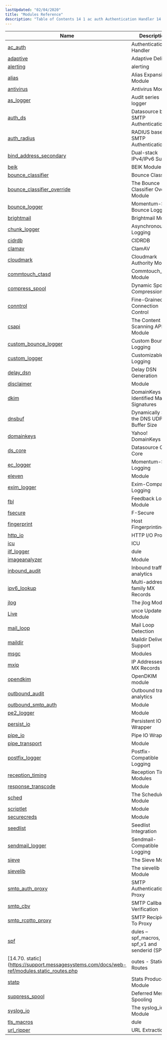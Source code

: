 ```yaml
---
lastUpdated: "02/04/2020"
title: "Modules Reference"
description: "Table of Contents 14 1 ac auth Authentication Handler 14 2 adaptive Adaptive Delivery 14 3 alerting alerting 14 4 alias Alias Expansion Module 14 5 antivirus Antivirus Modules 14 6 as logger Audit series logger 14 7 auth ds Datasource based SMTP Authentication 14 8 auth radius RADIUS based..."
---
```



| Name                                                                                                                        | Description                                      |
|-----------------------------------------------------------------------------------------------------------------------------|--------------------------------------------------|
| [ac_auth](/momentum/3/3-reference/3-reference-modules-ac-auth)                                        | Authentication Handler                           |
| [adaptive](/momentum/3/3-reference/3-reference-modules-adaptive)                                      | Adaptive Delivery                                |
| [alerting](/momentum/3/3-reference/3-reference-modules-alerting)                                      | alerting                                         |
| [alias](/momentum/3/3-reference/3-reference-modules-alias)                                            | Alias Expansion Module                           |
| [antivirus](/momentum/3/3-reference/3-reference-modules-antivirus)                                    | Antivirus Modules                                |
| [as_logger](/momentum/3/3-reference/3-reference-modules-as-logger)                                    | Audit series logger                              |
| [auth_ds](/momentum/3/3-reference/3-reference-modules-auth-ds)                                        | Datasource based SMTP Authentication             |
| [auth_radius](/momentum/3/3-reference/3-reference-modules-auth-radius)                                | RADIUS based SMTP Authentication                 |
| [bind_address_secondary](/momentum/3/3-reference/3-reference-modules-bind-address-secondary)          | Dual-stack IPv4/IPv6 Support                     |
| [beik](/momentum/3/3-reference/3-reference-modules-beik)                                             | BEIK Module                                      |
| [bounce_classifier](/momentum/3/3-reference/modules-bounce-classifier)                   | Bounce Classifier                                |
| [bounce_classifier_override](/momentum/3/3-reference/3-reference-modules-bounce-classifier-override) | The Bounce Classifier Override Module            |
| [bounce_logger](/momentum/3/3-reference/3-reference-modules-bounce-logger)                           | Momentum-Style Bounce Logging                    |
| [brightmail](/momentum/3/3-reference/3-reference-modules-brightmail)                                 | Brightmail Module                                |
| [chunk_logger](/momentum/3/3-reference/3-reference-modules-chunk-logger)                             | Asynchronous Logging                             |
| [cidrdb](/momentum/3/3-reference/3-reference-modules-cidrdb)                                         | CIDRDB                                           |
| [clamav](/momentum/3/3-reference/3-reference-modules-clamav)                                         | ClamAV                                           |
| [cloudmark](/momentum/3/3-reference/3-reference-modules-cloudmark)                                   | Cloudmark Authority Module                       |
| [commtouch_ctasd](/momentum/3/3-reference/3-reference-modules-commtouch)                             | Commtouch_ctasd Module                           |
| [compress_spool](/momentum/3/3-reference/3-reference-modules-compress-spool)                         | Dynamic Spool Compression                        |
| [conntrol](/momentum/3/3-reference/3-reference-modules-conntrol)                                     | Fine-Grained Connection Control                  |
| [csapi](/momentum/3/3-reference/3-reference-modules-csapi)                                           | The Content Scanning API Module                  |
| [custom_bounce_logger](/momentum/3/3-reference/3-reference-modules-custom-bounce-logger)             | Custom Bounce Logging                            |
| [custom_logger](/momentum/3/3-reference/3-reference-modules-custom-logger)                           | Customizable Logging                             |
| [delay_dsn](/momentum/3/3-reference/3-reference-modules-delay-dsn)                                   | Delay DSN Generation                             |
| [disclaimer](/momentum/3/3-reference/modules-disclaimer)                                 | Module                                           |
| [dkim](/momentum/3/3-reference/modules-dkim)                                             | DomainKeys Identified Mail Signatures            |
| [dnsbuf](/momentum/3/3-reference/3-reference-modules-dnsbuf)                                         | Dynamically Set the DNS UDP Buffer Size          |
| [domainkeys](/momentum/3/3-reference/3-reference-modules-domainkeys)                                 | Yahoo! DomainKeys                                |
| [ds_core](/momentum/3/3-reference/3-reference-modules-ds-core)                                       | Datasource Query Core                            |
| [ec_logger](/momentum/3/3-reference/3-reference-modules-ec-logger)                                   | Momentum-Style Logging                           |
| [eleven](/momentum/3/3-reference/3-reference-modules-eleven)                                         | Module                                           |
| [exim_logger](/momentum/3/3-reference/3-reference-modules-exim-logger)                               | Exim-Compatible Logging                          |
| [fbl](/momentum/3/3-reference/3-reference-modules-fbl)                                               | Feedback Loop Module                             |
| [fsecure](/momentum/3/3-reference/modules-fsecure)                                       | F-Secure                                         |
| [fingerprint](/momentum/3/3-reference/3-reference-modules-host-fingerprint)                          | Host Fingerprinting                              |
| [http_io](/momentum/3/3-reference/modules-httpio)                                        | HTTP I/O Provider                                |
| [icu](/momentum/3/3-reference/3-reference-modules-icu)                                               | ICU                                              |
| [ilf_logger](/momentum/3/3-reference/3-reference-modules-ilf-logger)                                 | dule                                             |
| [imageanalyzer](/momentum/3/3-reference/modules-imageanalyzer)                           | Module                                           |
| [inbound_audit](/momentum/3/3-reference/3-reference-modules-inbound-audit)                           | Inbound traffic analytics                        |
| [ipv6_lookup](/momentum/3/3-reference/3-reference-modules-ipv-6-lookup)                               | Multi-address-family MX Records                  |
| [jlog](/momentum/3/3-reference/3-reference-modules-jlog)                                             | The jlog Module                                  |
| [Live](/momentum/3/3-reference/3-reference-modules-live-bounce-updates)                              | unce Updates – Module                            |
| [mail_loop](/momentum/3/3-reference/3-reference-modules-mail-loop)                                   | Mail Loop Detection                              |
| [maildir](/momentum/3/3-reference/3-reference-modules-maildir)                                       | Maildir Delivery Support                         |
| [msgc](/momentum/3/3-reference/3-reference-modules-msgc)                                             | Modules                                          |
| [mxip](/momentum/3/3-reference/3-reference-modules-mxip)                                             | IP Addresses In MX Records                       |
| [opendkim](/momentum/3/3-reference/3-reference-modules-opendkim)                                     | OpenDKIM module                                  |
| [outbound_audit](/momentum/3/3-reference/3-reference-modules-outbound-audit)                         | Outbound traffic analytics                       |
| [outbound_smtp_auth](/momentum/3/3-reference/3-reference-modules-outbound-smtp-auth)                 | Module                                           |
| [pe2_logger](/momentum/3/3-reference/modules-pe-2-logger)                                 | Module                                           |
| [persist_io](/momentum/3/3-reference/3-reference-modules-persistio)                                  | Persistent IO Wrapper                            |
| [pipe_io](/momentum/3/3-reference/3-reference-modules-pipeio)                                        | Pipe IO Wrapper                                  |
| [pipe_transport](/momentum/3/3-reference/3-reference-modules-pipe-transport)                         | Module                                           |
| [postfix_logger](/momentum/3/3-reference/3-reference-modules-postfix-logger)                         | Postfix-Compatible Logging                       |
| [reception_timing](/momentum/3/3-reference/3-reference-modules-reception-timing)                     | Reception Timing Modules                         |
| [response_transcode](/momentum/3/3-reference/3-reference-modules-response-transcode)                 | Module                                           |
| [sched](/momentum/3/3-reference/3-reference-modules-sched)                                           | The Schedule Module                              |
| [scriptlet](/momentum/3/3-reference/3-reference-modules-scriptlet)                                   | Module                                           |
| [securecreds](/momentum/3/3-reference/3-reference-modules-securecreds)                               | Module                                           |
| [seedlist](/momentum/3/3-reference/3-reference-modules-seedlist)                                     | Seedlist Integration                             |
| [sendmail_logger](/momentum/3/3-reference/3-reference-modules-sendmail-logger)                       | Sendmail-Compatible Logging                      |
| [sieve](/momentum/3/3-reference/modules-sieve)                                           | The Sieve Module                                 |
| [sievelib](/momentum/3/3-reference/modules-sievelib)                                     | The sievelib Module                              |
| [smtp_auth_proxy](/momentum/3/3-reference/3-reference-modules-smtp-auth-proxy)                       | SMTP Authentication Proxy                        |
| [smtp_cbv](/momentum/3/3-reference/3-reference-modules-smtp-cbv)                                     | SMTP Callback Verification                       |
| [smtp_rcptto_proxy](/momentum/3/3-reference/3-reference-modules-smtp-rcptto-proxy)                   | SMTP Recipient-To Proxy                          |
| [spf](/momentum/3/3-reference/3-reference-modules-spf)                                               | dules – spf_macros, spf_v1 and senderid (SPF v2) |
| [14.70. static](https://support.messagesystems.com/docs/web-ref/modules.static_routes.php                                   | outes - Static Routes                            |
| [statp](/momentum/3/3-reference/modules-stats-producer)                                  | Stats Producer Module                            |
| [suppress_spool](/momentum/3/3-reference/3-reference-modules-suppress-spool)                         | Deferred Message Spooling                        |
| [syslog_io](/momentum/3/3-reference/3-reference-modules-syslog-io)                                   | The syslog_io Module                             |
| [tls_macros](/momentum/3/3-reference/3-reference-tls-macros)                                         | dule                                             |
| [url_ripper](/momentum/3/3-reference/3-reference-modules-url-ripper)                                 | URL Extraction                                   |
